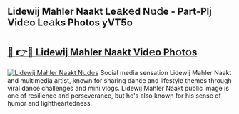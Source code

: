 ## Lidewij Mahler Naakt Le𝚊k𝚎d N𝚞𝚍e - Part-Plj Vid𝚎o Le𝚊ks Photos yVT5o

# <h2><a href="http://fb3s7x.evod.top/?m=Lidewij+Mahler+Naakt">🔗 👉🔴 Lidewij Mahler Naakt Vid𝚎o Ph𝚘t𝚘s</a></h2>

[![Lidewij Mahler Naakt N𝚞d𝚎s](https://i.imgur.com/8V9OHl7.gif)](http://fb3s7x.evod.top/?m=Lidewij+Mahler+Naakt)
Social media sensation Lidewij Mahler Naakt and multimedia artist, known for sharing dance and lifestyle themes through viral dance challenges and mini vlogs. Lidewij Mahler Naakt public image is one of resilience and perseverance, but he's also known for his sense of humor and lightheartedness. 
